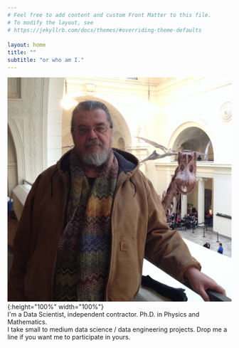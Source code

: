 ```yaml
---
# Feel free to add content and custom Front Matter to this file.
# To modify the layout, see
# https://jekyllrb.com/docs/themes/#overriding-theme-defaults

layout: home
title: ""
subtitle: "or who am I."
---
```

![photobombed by a tytanosaur](/images/Straight_96.JPG){:height="100%" width="100%"}
<br>
I'm a Data Scientist, independent contractor. Ph.D. in Physics and
Mathematics.<br>
I take small to medium data science / data engineering projects. Drop me a line if you want me to participate in yours.
